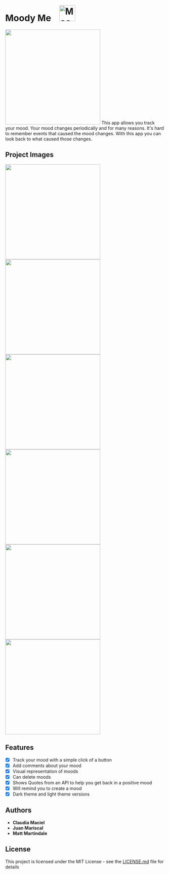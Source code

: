 # Moody Me &nbsp;&nbsp; <img src="https://github.com/matt-martindale/Mood-Tracker/blob/master/imagesForReadMe/moody_me_app.png" alt="Moody Me Logo" width="50px"/>
<img src="https://j.gifs.com/jZkjxY.gif" width="300" />
This app allows you track your mood. Your mood changes periodically and for many reasons. It's hard to remember events that caused the mood changes. 
With this app you can look back to what caused those changes. 

## Project Images
<p float="left">
  <img src="https://github.com/iOSPT5-BW1/Mood-Tracker/blob/master/imagesForReadMe/selectMood.png" width="300" />
  <img src="https://github.com/iOSPT5-BW1/Mood-Tracker/blob/master/imagesForReadMe/addComment.png" width="300" /> 
  <img src="https://github.com/iOSPT5-BW1/Mood-Tracker/blob/master/imagesForReadMe/tracking.png" width="300" />
  <img src="https://github.com/iOSPT5-BW1/Mood-Tracker/blob/master/imagesForReadMe/graph.png" width="300" />
  <img src="https://github.com/iOSPT5-BW1/Mood-Tracker/blob/master/imagesForReadMe/editComments.png" width="300" /> 
  <img src="https://github.com/iOSPT5-BW1/Mood-Tracker/blob/master/imagesForReadMe/quote.png" width="300" />
</p>

## Features

- [x] Track your mood with a simple click of a button
- [x] Add comments about your mood
- [x] Visual representation of moods
- [x] Can delete moods 
- [x] Shows Quotes from an API to help you get back in a positive mood
- [x] Will remind you to create a mood
- [x] Dark theme and light theme versions

## Authors

* **Claudia Maciel** 
* **Juan Mariscal** 
* **Matt Martindale** 

## License

This project is licensed under the MIT License - see the [LICENSE.md](LICENSE.md) file for details
